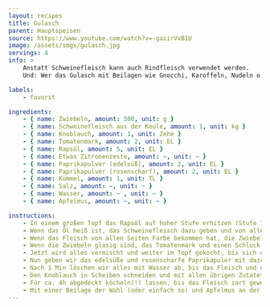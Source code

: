 ```yaml
---
layout: recipes
title: Gulasch
parent: Hauptspeisen
source: https://www.youtube.com/watch?v=-gaiirVvB1U
image: /assets/imgs/gulasch.jpg
servings: 4
info: >
    Anstatt Schweinefleisch kann auch Rindfleisch verwendet werden.
    Und: Wer das Gulasch mit Beilagen wie Gnocchi, Karoffeln, Nudeln o.ä. isst, hat doppelt soviele Portionen. (~˘▾˘)~

labels:
    - favorit

ingredients:
    - { name: Zwiebeln, amount: 500, unit: g }
    - { name: Schweinefleisch aus der Keule, amount: 1, unit: kg }
    - { name: Knoblauch, amount: 1, unit: Zehe }
    - { name: Tomatenmark, amount: 2, unit: EL }
    - { name: Rapsöl, amount: 5, unit: EL }
    - { name: Etwas Zitronenzeste, amount: ~, unit: ~ }
    - { name: Paprikapulver (edelsüß), amount: 2, unit: EL }
    - { name: Paprikapulver (rosenscharf), amount: 2, unit: EL }
    - { name: Kümmel, amount: 1, unit: TL }
    - { name: Salz, amount: ~, unit: ~ }
    - { name: Wasser, amount: ~ , unit: ~ }
    - { name: Apfelmus, amount: ~, unit: ~ }

instructions:
    - In einem großen Topf das Rapsöl auf hoher Stufe erhitzen (Stufe 7/9).
    - Wenn das Öl heiß ist, das Schweinefleisch dazu geben und von allen Seiten scharf anbraten. Währenddessen die Zwiebeln schälen und vierteln.
    - Wenn das Fleisch von allen Seiten Farbe bekommen hat, die Zwiebeln in den Topf geben und mitbraten.
    - Wenn die Zwiebeln glasig sind, das Tomatenmark und einen Schluck Wasser dazugeben.
    - Jetzt wird alles vermischt und weiter im Topf gekocht, bis sich der Ansatz vom anbraten des Fleisches vollständig vom Topfboden gelöst hat.
    - Nun geben wir das edelsüße und rosenscharfe Paprikapuler mit dazu, um es anzuschwitzen.
    - Nach 1 Min löschen wir alles mit Wasser ab, bis das Fleisch und die Zwiebeln *geradeso* noch aus dem Wasser gucken.
    - Den Knoblauch in Scheiben schneiden und mit allen übrigen Zutatetn (außer dem Apfelmus) in den Topf geben.
    - Für ca. 4h abgedeckt köcheln(!) lassen, bis das Fleisch zart geworden ist.
    - Mit einer Beilage der Wahl (oder einfach so) und Apfelmus an der Seite servieren. Fertig!
---
```

